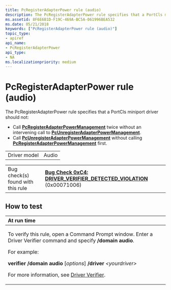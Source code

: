```yaml
---
title: PcRegisterAdapterPower rule (audio)
description: The PcRegisterAdapterPower rule specifies that a PortCls miniport driver should not Call PcRegisterAdapterPowerManagement twice without an intervening call to PcUnregisterAdapterPowerManagement.Call PcUnregisterAdapterPowerManagement without calling PcRegisterAdapterPowerManagement first.
ms.assetid: 8F6E6B1D-F19C-469A-BC5A-061996BEA532
ms.date: 05/21/2018
keywords: ["PcRegisterAdapterPower rule (audio)"]
topic_type:
- apiref
api_name:
- PcRegisterAdapterPower
api_type:
- NA
ms.localizationpriority: medium
---
```


# PcRegisterAdapterPower rule (audio)


The PcRegisterAdapterPower rule specifies that a PortCls miniport driver should not:

-   Call [**PcRegisterAdapterPowerManagement**](https://docs.microsoft.com/windows-hardware/drivers/ddi/portcls/nf-portcls-pcregisteradapterpowermanagement) twice without an intervening call to [**PcUnregisterAdapterPowerManagement**](https://docs.microsoft.com/windows-hardware/drivers/ddi/portcls/nf-portcls-pcunregisteradapterpowermanagement).
-   Call [**PcUnregisterAdapterPowerManagement**](https://docs.microsoft.com/windows-hardware/drivers/ddi/portcls/nf-portcls-pcunregisteradapterpowermanagement) without calling [**PcRegisterAdapterPowerManagement**](https://docs.microsoft.com/windows-hardware/drivers/ddi/portcls/nf-portcls-pcregisteradapterpowermanagement) first.

|              |       |
|--------------|-------|
| Driver model | Audio |

|                                   |                                                                                                                                       |
|-----------------------------------|---------------------------------------------------------------------------------------------------------------------------------------|
| Bug check(s) found with this rule | [**Bug Check 0xC4: DRIVER\_VERIFIER\_DETECTED\_VIOLATION**](https://docs.microsoft.com/windows-hardware/drivers/debugger/bug-check-0xc4--driver-verifier-detected-violation) (0x00071006) |

How to test
-----------

<table>
<colgroup>
<col width="100%" />
</colgroup>
<thead>
<tr class="header">
<th align="left">At run time</th>
</tr>
</thead>
<tbody>
<tr class="odd">
<td align="left"><p>To verify this rule, open a Command Prompt window. Enter a Driver Verifier command and specify <strong>/domain audio</strong>.</p>
<p>For example:</p>
<p><strong>verifier /domain audio</strong> [<em>options</em>] <strong>/driver</strong> <em>&lt;yourdriver&gt;</em></p>
<p>For more information, see <a href="https://docs.microsoft.com/windows-hardware/drivers/devtest/driver-verifier" data-raw-source="[Driver Verifier](https://docs.microsoft.com/windows-hardware/drivers/devtest/driver-verifier)">Driver Verifier</a>.</p></td>
</tr>
</tbody>
</table>

 

 

 





